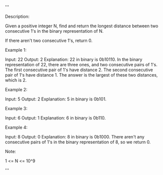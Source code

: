'''

Description:


Given a positive integer N, find and return the longest distance between two consecutive 1's in the binary representation of N.

If there aren't two consecutive 1's, return 0.

 

Example 1:

Input: 22
Output: 2
Explanation: 
22 in binary is 0b10110.
In the binary representation of 22, there are three ones, and two consecutive pairs of 1's.
The first consecutive pair of 1's have distance 2.
The second consecutive pair of 1's have distance 1.
The answer is the largest of these two distances, which is 2.



Example 2:

Input: 5
Output: 2
Explanation: 
5 in binary is 0b101.



Example 3:

Input: 6
Output: 1
Explanation: 
6 in binary is 0b110.



Example 4:

Input: 8
Output: 0
Explanation: 
8 in binary is 0b1000.
There aren't any consecutive pairs of 1's in the binary representation of 8, so we return 0.
 

Note:

1 <= N <= 10^9

'''